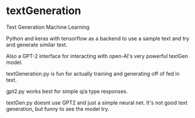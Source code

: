 # textGeneration
Text Generation Machine Learning

Python and keras with tensorflow as a backend to use a sample text and try and generate similar text.


Also a GPT-2 interface for interacting with open-AI's very powerful textGen model.


textGeneration.py is fun for actually training and generating off of fed in text.

gpt2.py works best for simple q/a type responses.

textGen.py doesnt use GPT2 and just a simple neural net.  It's not good text generation, but funny to see the model try.
